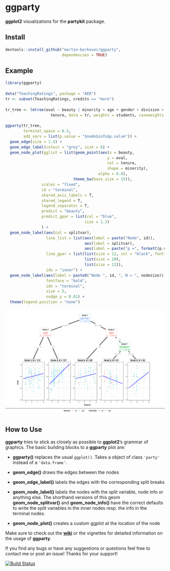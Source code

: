ggparty
================

**ggplot2** visualizations for the **partykit** package.

## Install

``` r
devtools::install_github("martin-borkovec/ggparty", 
                         dependencies = TRUE)
```

## Example

``` r
library(ggparty)

data("TeachingRatings", package = "AER")
tr <- subset(TeachingRatings, credits == "more")

tr_tree <- lmtree(eval ~ beauty | minority + age + gender + division + native +
                    tenure, data = tr, weights = students, caseweights = FALSE)

ggparty(tr_tree,
        terminal_space = 0.5,
        add_vars = list(p.value = "$node$info$p.value")) +
  geom_edge(size = 1.5) +
  geom_edge_label(colour = "grey", size = 6) +
  geom_node_plot(gglist = list(geom_point(aes(x = beauty,
                                             y = eval,
                                             col = tenure,
                                             shape = minority),
                                         alpha = 0.8),
                              theme_bw(base_size = 15)),
                scales = "fixed",
                id = "terminal",
                shared_axis_labels = T,
                shared_legend = T,
                legend_separator = T,
                predict = "beauty",
                predict_gpar = list(col = "blue",
                                   size = 1.2)
                ) +
  geom_node_label(aes(col = splitvar),
                  line_list = list(aes(label = paste("Node", id)),
                                   aes(label = splitvar),
                                   aes(label = paste("p =", formatC(p.value, format = "e", digits = 2)))),
                  line_gpar = list(list(size = 12, col = "black", fontface = "bold"),
                                   list(size = 20),
                                   list(size = 12)),
                  ids = "inner") +
  geom_node_label(aes(label = paste0("Node ", id, ", N = ", nodesize)),
                  fontface = "bold",
                  ids = "terminal",
                  size = 5, 
                  nudge_y = 0.01) +
  theme(legend.position = "none")
```

![](man/figures/README-unnamed-chunk-2-1.png)<!-- -->

## How to Use

**ggparty** tries to stick as closely as possible to **ggplot2**’s
grammar of graphics. The basic building blocks to a **ggparty** plot
are:

  - **ggparty()** replaces the usual `ggplot()`. Takes a object of class
    `'party'` instead of a `'data.frame'`.

  - **geom\_edge()** draws the edges between the nodes

  - **geom\_edge\_label()** labels the edges with the corresponding
    split breaks

  - **geom\_node\_label()** labels the nodes with the split variable,
    node info or anything else. The shorthand versions of this geom
    **geom\_node\_splitvar()** and **geom\_node\_info()** have the
    correct defaults to write the split variables in the inner nodes
    resp. the info in the terminal nodes.

  - **geom\_node\_plot()** creates a custom ggplot at the location of
    the node

Make sure to check out the
[**wiki**](https://github.com/martin-borkovec/ggparty/wiki) or the
vignettes for detailed information on the usage of **ggparty**.

If you find any bugs or have any suggestions or questions feel free to
contact me or post an issue\! Thanks for your support\!

[![Build
Status](https://travis-ci.org/martin-borkovec/ggparty.svg?branch=master)](https://travis-ci.org/martin-borkovec/ggparty)
